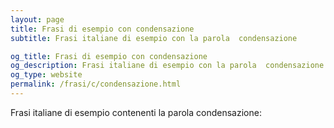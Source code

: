 ```yaml
---
layout: page
title: Frasi di esempio con condensazione 
subtitle: Frasi italiane di esempio con la parola  condensazione

og_title: Frasi di esempio con condensazione 
og_description: Frasi italiane di esempio con la parola  condensazione
og_type: website
permalink: /frasi/c/condensazione.html
---
```


Frasi italiane di esempio contenenti la parola condensazione:


